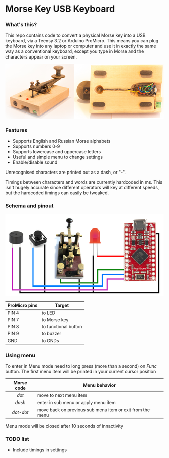 # Morse Key USB Keyboard

### What's this?

This repo contains code to convert a physical Morse key into a USB keyboard, via a Teensy 3.2 or Arduino ProMicro. This means you can plug the Morse key into any laptop or computer and use it in exactly the same way as a conventional keyboard, except you type in Morse and the characters appear on your screen.

![morse key usb keyboard](https://github.com/save2love/morse/raw/master/morsekey.png "Morse Key USB Keyboard")

### Features

* Supports English and Russian Morse alphabets
* Supports numbers 0-9
* Supports lowercase and uppercase letters
* Useful and simple menu to change settings
* Enable/disable sound

Unrecognised characters are printed out as a dash, or "-".

Timings between characters and words are currently hardcoded in ms. This isn't hugely accurate since different operators will key at different speeds, but the hardcoded timings can easily be tweaked.

### Schema and pinout

![morse key usb keyboard schema](https://github.com/save2love/morse/raw/master/schema.png "Morse Key USB Keyboard schema")

| ProMicro pins | Target               |
| ------------- |----------------------|
| PIN 4         | to LED               |
| PIN 7         | to Morse key         |
| PIN 8         | to functional button |
| PIN 9         | to buzzer            |
| GND           | to GNDs              |

### Using menu

To enter in Menu mode need to long press (more than a second) on *Func* button. The first menu item will be printed in your current cursor position

| Morse code | Menu behavior                                             |
|:----------:|-----------------------------------------------------------|
| *dot*      | move to next menu item                                    |
| *dash*     | enter in sub menu or apply menu item                      |
| *dot-dot*  | move back on previous sub menu item or exit from the menu |

Menu mode will be closed after 10 seconds of innactivity

### TODO list

* Include timings in settings
